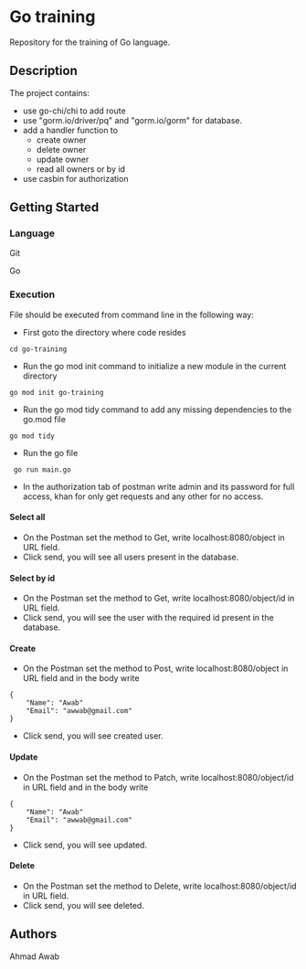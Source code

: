 # Go training 
Repository for the training of Go language.

## Description

The project contains:
- use go-chi/chi to add route
- use "gorm.io/driver/pq" and "gorm.io/gorm" for database.
- add a handler function to
    - create owner
    - delete owner
    - update owner
    - read all owners or by id
- use casbin for authorization
## Getting Started

### Language

Git

Go

### Execution

File should be executed from command line in the following way:
- First goto the directory where code resides
```
cd go-training
```

- Run the go mod init command to initialize a new module in the current directory
```
go mod init go-training 
```

- Run the go mod tidy command to add any missing dependencies to the go.mod file
```
go mod tidy
```

- Run the go file
```
 go run main.go
```

- In the authorization tab of postman write admin and its password for full access, khan for only get requests and any other for no access.

#### Select all
- On the Postman set the method to Get, write localhost:8080/object in URL field.
- Click send, you will see all users present in the database.

#### Select by id
- On the Postman set the method to Get, write localhost:8080/object/id in URL field.
- Click send, you will see the user with the required id present in the database.


#### Create
- On the Postman set the method to Post, write localhost:8080/object in URL field and in the body write
```
{
    "Name": "Awab"
    "Email": "awwab@gmail.com"
}
```
- Click send, you will see created user.


#### Update
- On the Postman set the method to Patch, write localhost:8080/object/id in URL field and in the body write
```
{
    "Name": "Awab"
    "Email": "awwab@gmail.com"
}
```
- Click send, you will see updated.


#### Delete
- On the Postman set the method to Delete, write localhost:8080/object/id in URL field.
- Click send, you will see deleted.


## Authors

Ahmad Awab
